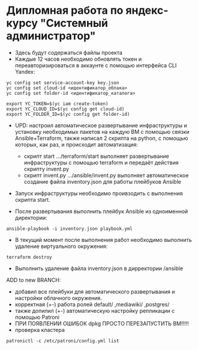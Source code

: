 # Дипломная работа по яндекс-курсу "Системный администратор"
- Здесь будут содержаться файлы проекта
- Каждые 12 часов необходимо обновлять токен и переавторизироваться в аккаунте с помощью интерфейса CLI Yandex:
```
yc config set service-account-key key.json
yc config set cloud-id <идентификатор_облака>
yc config set folder-id <идентификатор_каталога>

export YC_TOKEN=$(yc iam create-token)
export YC_CLOUD_ID=$(yc config get cloud-id)
export YC_FOLDER_ID=$(yc config get folder-id)
```

- UPD: настроил автоматическое развертывание инфраструктуры и установку необходимых пакетов на каждую ВМ с помощью связки Ansible+Terraform, также написал 2 скрипта на python, с помощью которых, как раз, и происходит автоматизация:
     - скрипт start .../terraform/start выполняет развертывание инфраструктуры с помощью terraform и передаёт действия скрипту invent.py
     - скрипт invent.py .../ansible/invent.py выполняет автоматическое создание файла inventory.json для работы плейбуков Ansible
       
- Запуск инфраструктуры необходимо проивзодить с выполнения скрипта start.
- После развертывания выполнить плейбук Ansible из одноименной директории:
```
ansible-playbook -i inventory.json playbook.yml
```
- В текущий момент после выполнения работ необходимо выполнить удаление виртуального окружения:
```
terraform destroy
```
- Выполнить удаление файла inventory.json в дирректории /ansible

ADD to new BRANCH:
- добавил все плейбуки для автоматического развертывания и настройки облачного окружения.
- корректная (+-) работа ролей default/ ,mediawiki/ ,postgres/
- также допилил (+-) автоматическую настройку репликации с помощью Patroni
- ПРИ ПОЯВЛЕНИИ ОШИБОК dpkg ПРОСТО ПЕРЕЗАПУСТИТЬ ВМ!!!!!
- проверка кластера 
```
patronictl -c /etc/patroni/config.yml list
```
